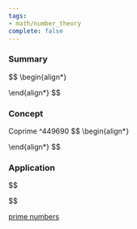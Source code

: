 ```yaml
---
tags:
- math/number_theory
complete: false
---
```

   
### Summary
$$
\begin{align*}

\end{align*}
$$
### Concept
Coprime ^449690
$$
\begin{align*}

\end{align*}
$$
### Application
$$

$$

[prime numbers](/labyrinth/notes/math/others/prime_numbers)
